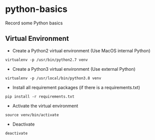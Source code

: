 # python-basics
Record some Python basics

## Virtual Environment

* Create a Python2 virtual environment (Use MacOS internal Python)
```commandline
virtualenv -p /usr/bin/python2.7 venv
```

* Create a Python3 virtual environment (Use external Python)
```commandline
virtualenv -p /usr/local/bin/python3.8 venv
```

* Install all requirement packages (if there is a requirements.txt)
```commandline
pip install -r requirements.txt
```

* Activate the virtual environment
```commandline
source venv/bin/activate
```

* Deactivate
```commandline
deactivate
```
